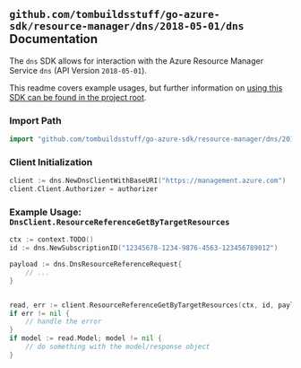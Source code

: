 
## `github.com/tombuildsstuff/go-azure-sdk/resource-manager/dns/2018-05-01/dns` Documentation

The `dns` SDK allows for interaction with the Azure Resource Manager Service `dns` (API Version `2018-05-01`).

This readme covers example usages, but further information on [using this SDK can be found in the project root](https://github.com/tombuildsstuff/go-azure-sdk/tree/main/docs).

### Import Path

```go
import "github.com/tombuildsstuff/go-azure-sdk/resource-manager/dns/2018-05-01/dns"
```


### Client Initialization

```go
client := dns.NewDnsClientWithBaseURI("https://management.azure.com")
client.Client.Authorizer = authorizer
```


### Example Usage: `DnsClient.ResourceReferenceGetByTargetResources`

```go
ctx := context.TODO()
id := dns.NewSubscriptionID("12345678-1234-9876-4563-123456789012")

payload := dns.DnsResourceReferenceRequest{
	// ...
}


read, err := client.ResourceReferenceGetByTargetResources(ctx, id, payload)
if err != nil {
	// handle the error
}
if model := read.Model; model != nil {
	// do something with the model/response object
}
```
